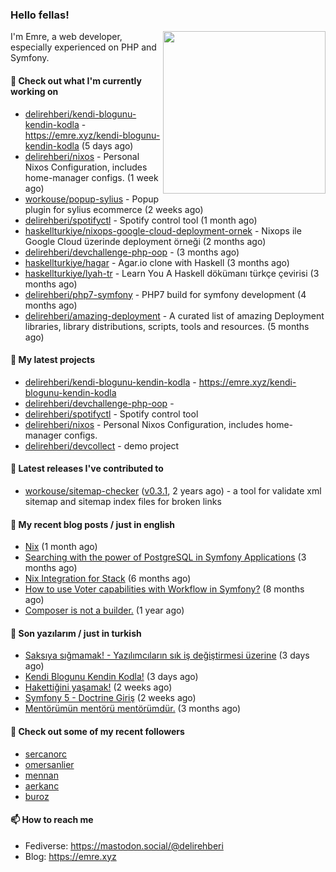 <h3>Hello fellas!</h3>
 

<img align="right" src="https://media.giphy.com/media/ZE6HYckyroMWwSp11C/giphy-downsized.gif" width="260">

I'm Emre, a web developer, especially experienced on PHP and Symfony.

#### 👷 Check out what I'm currently working on

- [delirehberi/kendi-blogunu-kendin-kodla](https://github.com/delirehberi/kendi-blogunu-kendin-kodla) - https://emre.xyz/kendi-blogunu-kendin-kodla (5 days ago)
- [delirehberi/nixos](https://github.com/delirehberi/nixos) - Personal Nixos Configuration, includes home-manager configs. (1 week ago)
- [workouse/popup-sylius](https://github.com/workouse/popup-sylius) - Popup plugin for sylius ecommerce (2 weeks ago)
- [delirehberi/spotifyctl](https://github.com/delirehberi/spotifyctl) - Spotify control tool (1 month ago)
- [haskellturkiye/nixops-google-cloud-deployment-ornek](https://github.com/haskellturkiye/nixops-google-cloud-deployment-ornek) - Nixops ile Google Cloud üzerinde deployment örneği (2 months ago)
- [delirehberi/devchallenge-php-oop](https://github.com/delirehberi/devchallenge-php-oop) -  (3 months ago)
- [haskellturkiye/hagar](https://github.com/haskellturkiye/hagar) - Agar.io clone with Haskell (3 months ago)
- [haskellturkiye/lyah-tr](https://github.com/haskellturkiye/lyah-tr) - Learn You A Haskell dökümanı türkçe çevirisi (3 months ago)
- [delirehberi/php7-symfony](https://github.com/delirehberi/php7-symfony) - PHP7 build for symfony development (4 months ago)
- [delirehberi/amazing-deployment](https://github.com/delirehberi/amazing-deployment) - A curated list of amazing Deployment libraries, library distributions, scripts, tools and resources. (5 months ago)

#### 🌱 My latest projects

- [delirehberi/kendi-blogunu-kendin-kodla](https://github.com/delirehberi/kendi-blogunu-kendin-kodla) - https://emre.xyz/kendi-blogunu-kendin-kodla
- [delirehberi/devchallenge-php-oop](https://github.com/delirehberi/devchallenge-php-oop) - 
- [delirehberi/spotifyctl](https://github.com/delirehberi/spotifyctl) - Spotify control tool
- [delirehberi/nixos](https://github.com/delirehberi/nixos) - Personal Nixos Configuration, includes home-manager configs.
- [delirehberi/devcollect](https://github.com/delirehberi/devcollect) - demo project

#### 🔭 Latest releases I've contributed to

- [workouse/sitemap-checker](https://github.com/workouse/sitemap-checker) ([v0.3.1](https://github.com/workouse/sitemap-checker/releases/tag/v0.3.1), 2 years ago) - a tool for validate xml sitemap and sitemap index files for broken links

#### 📜 My recent blog posts / just in english

- [Nix](https://emre.xyz/nix) (1 month ago)
- [Searching with the power of PostgreSQL in Symfony Applications](https://emre.xyz/searching-with-the-power-of-postgresql-in-symfony-applications) (3 months ago)
- [Nix Integration for Stack](https://emre.xyz/nix-integration-for-stack) (6 months ago)
- [How to use Voter capabilities with Workflow in Symfony?](https://emre.xyz/how-to-use-voter-capabilities-with-workflow-in-symfony) (8 months ago)
- [Composer is not a builder.](https://emre.xyz/composer-is-not-a-builder) (1 year ago)

#### 📜 Son yazılarım / just in turkish

- [Saksıya sığmamak! - Yazılımcıların sık iş değiştirmesi üzerine](https://emre.xyz/saksiya-sigmamak-yazilimcilarin-sik-is-degistirmesi-uzerine) (3 days ago)
- [Kendi Blogunu Kendin Kodla!](https://emre.xyz/kendi-blogunu-kendin-kodla) (3 days ago)
- [Hakettiğini yaşamak!](https://emre.xyz/hakettigini-yasamak) (2 weeks ago)
- [Symfony 5 - Doctrine Giriş](https://emre.xyz/symfony-5-doctrine-giris) (2 weeks ago)
- [Mentörümün mentörü mentörümdür.](https://emre.xyz/mentorumun-mentoru-mentorumdur) (3 months ago)

#### 👯 Check out some of my recent followers

- [sercanorc](https://github.com/sercanorc)
- [omersanlier](https://github.com/omersanlier)
- [mennan](https://github.com/mennan)
- [aerkanc](https://github.com/aerkanc)
- [buroz](https://github.com/buroz)

#### 📫 How to reach me

- Fediverse: https://mastodon.social/@delirehberi
- Blog: https://emre.xyz
